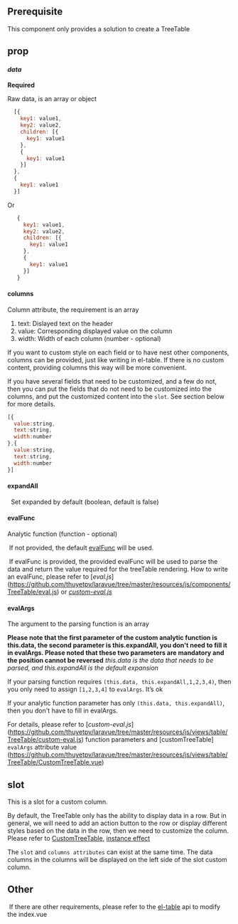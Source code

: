 ## Prerequisite
This component only provides a solution to create a TreeTable

## prop
#### *data*
  **Required**

  Raw data, is an array or object
  ```javascript
    [{
      key1: value1,
      key2: value2,
      children: [{
        key1: value1
      },
      {
        key1: value1
      }]
    },
    {
      key1: value1
    }]
  ```
  Or
 ```javascript
    {
      key1: value1,
      key2: value2,
      children: [{
        key1: value1
      },
      {
        key1: value1
      }]
    }
  ```

#### columns
  Column attribute, the requirement is an array

  1. text: Dislayed text on the header
  2. value: Corresponding displayed value on the column
  3. width: Width of each column (number - optional)

  If you want to custom style on each field or to have nest other components, columns can be provided, just like writing in el-table. If there is no custom content, providing columns this way will be more convenient.

  If you have several fields that need to be customized, and a few do not, then you can put the fields that do not need to be customized into the columns, and put the customized content into the `slot`. See section below for more details.
  
  ```javascript
  [{
    value:string,
    text:string,
    width:number
  },{
    value:string,
    text:string,
    width:number
  }]
  ```

#### expandAll
  Set expanded by default (boolean, default is false)

#### evalFunc
  Analytic function (function - optional)

   If not provided, the default [evalFunc](./eval.js) will be used.

   If evalFunc is provided, the provided evalFunc will be used to parse the data and return the value required for the treeTable rendering. How to write an evalFunc, please refer to [*eval.js*] (https://github.com/thuyetpv/laravue/tree/master/resources/js/components/TreeTable/eval.js) or [*custom-eval.js*](https://github.com/thuyetpv/laravue/tree/master/resources/js/views/table/TreeTable/custom-eval.js)

#### evalArgs
  The argument to the parsing function is an array

  **Please note that the first parameter of the custom analytic function is this.data, the second parameter is this.expandAll, you don't need to fill it in evalArgs. Please noted that these two parameters are mandatory and the position cannot be reversed** *this.data is the data that needs to be parsed, and this.expandAll is the default expansion*

  If your parsing function requires `(this.data, this.expandAll,1,2,3,4)`, then you only need to assign `[1,2,3,4]` to `evalArgs`. It’s ok

  If your analytic function parameter has only `(this.data, this.expandAll)`, then you don't have to fill in evalArgs.

  For details, please refer to [*custom-eval.js*] (https://github.com/thuyetpv/laravue/tree/master/resources/js/views/table/TreeTable/custom-eval.js) function parameters and [customTreeTable] `evalArgs` attribute value (https://github.com/thuyetpv/laravue/tree/master/resources/js/views/table/TreeTable/CustomTreeTable.vue)

 ## slot
 This is a slot for a custom column.

 By default, the TreeTable only has the ability to display data in a row. But in general, we will need to add an action button to the row or display different styles based on the data in the row, then we need to customize the column. Please refer to [CustomTreeTable](https://github.com/thuyetpv/laravue/tree/master/resources/js/views/table/TreeTable/CustomTreeTable.vue), [instance effect](http://laravue.cipherpols.com/#/table/tree-table)

The `slot` and `columns attributes` can exist at the same time. The data columns in the columns will be displayed on the left side of the slot custom column.

 ## Other
   If there are other requirements, please refer to the [el-table](http://element.eleme.io/#/en-US/component/table) api to modify the index.vue
